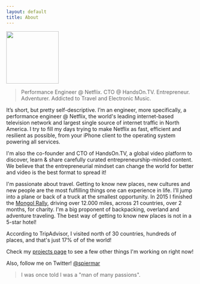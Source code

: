 ```yaml
---
layout: default
title: About
---
```


<img alt src="http://www.gravatar.com/avatar/13a1278641724c45dd69b15077c7b7a1.png?s=140" class="avatar" width="140">

> Performance Engineer @ Netflix. CTO @ HandsOn.TV. Entrepreneur. Adventurer. Addicted to Travel and Electronic Music.

It’s short, but pretty self-descriptive. I’m an engineer, more specifically, a performance engineer @ Netflix, the world's leading internet-based television network and largest single source of internet traffic in North America. I try to fill my days trying to make Netflix as fast, efficient and resilient as possible, from your iPhone client to the operating system powering all services.

I'm also the co-founder and CTO of HandsOn.TV, a global video platform to discover, learn & share carefully curated entrepreneurship-minded content. We believe that the entrepreneurial mindset can change the world for better and video is the best format to spread it!

I'm passionate about travel. Getting to know new places, new cultures and new people are the most fulfilling things one can experience in life. I’ll jump into a plane or back of a truck at the smallest opportunity. In 2015 I finished the [Mongol Rally](http://yakinaround.com/), driving over 12.000 miles, across 21 countries, over 2 months, for charity. I'm a big proponent of backpacking, overland and adventure traveling. The best way of getting to know new places is not in a 5-star hotel!

According to TripAdvisor, I visited north of 30 countries, hundreds of places, and that's just 17% of of the world!

Check my [projects page](/projects) to see a few other things I'm working on right now!

Also, follow me on Twitter! [@spiermar](https://twitter.com/spiermar)

> I was once told I was a "man of many passions".

